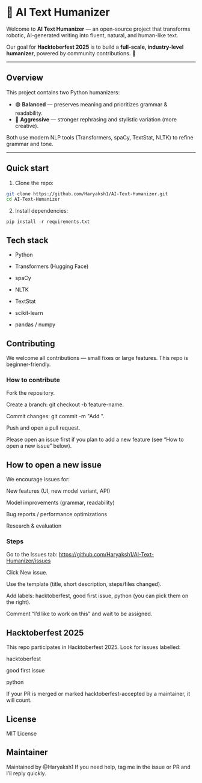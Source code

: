 # 🧠 AI Text Humanizer

Welcome to **AI Text Humanizer** — an open-source project that transforms robotic, AI-generated writing into fluent, natural, and human-like text.

Our goal for **Hacktoberfest 2025** is to build a **full-scale, industry-level humanizer**, powered by community contributions. 🚀

---

## Overview

This project contains two Python humanizers:

- 🟢 **Balanced** — preserves meaning and prioritizes grammar & readability.  
- 🔴 **Aggressive** — stronger rephrasing and stylistic variation (more creative).

Both use modern NLP tools (Transformers, spaCy, TextStat, NLTK) to refine grammar and tone.

---

## Quick start

1. Clone the repo:
```bash
git clone https://github.com/Haryaksh1/AI-Text-Humanizer.git
cd AI-Text-Humanizer
```
2. Install dependencies:
```
pip install -r requirements.txt
```
## Tech stack

- Python

- Transformers (Hugging Face)

- spaCy

- NLTK

- TextStat

- scikit-learn

- pandas / numpy

## Contributing

We welcome all contributions — small fixes or large features. This repo is beginner-friendly.  

### How to contribute

Fork the repository.  

Create a branch: git checkout -b feature-name.  

Commit changes: git commit -m "Add <feature>".  

Push and open a pull request.  

Please open an issue first if you plan to add a new feature (see “How to open a new issue” below).  

## How to open a new issue

We encourage issues for:  

New features (UI, new model variant, API)  

Model improvements (grammar, readability)  

Bug reports / performance optimizations  

Research & evaluation  

### Steps

Go to the Issues tab: https://github.com/Haryaksh1/AI-Text-Humanizer/issues  

Click New issue.  

Use the template (title, short description, steps/files changed).  

Add labels: hacktoberfest, good first issue, python (you can pick them on the right).  

Comment “I’d like to work on this” and wait to be assigned.  

## Hacktoberfest 2025

This repo participates in Hacktoberfest 2025. Look for issues labelled:  

hacktoberfest  

good first issue  

python  

If your PR is merged or marked hacktoberfest-accepted by a maintainer, it will count.  

## License

MIT License 

## Maintainer

Maintained by @Haryaksh1
If you need help, tag me in the issue or PR and I’ll reply quickly.

